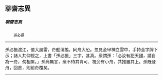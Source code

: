 

## 聊齋志異

##### 聊齋志異
　　`孫必振`

* * *

孫必振渡江，值大風雷，舟船蕩搖，同舟大恐。忽見金甲神立雲中，手持金字牌下示；諸人共仰視之，上書「孫必振」三字，甚真。衆謂孫：「必汝有犯天譴，請自為一舟，勿相累。」孫尚無言，衆不待其肯可，視旁有小舟，共推置其上。孫既登舟，回首，則前舟覆矣。

* * *


